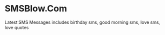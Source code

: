 SMSBlow.Com
===========

Latest SMS Messages includes birthday sms, good morning sms, love sms, love quotes
